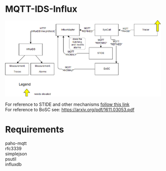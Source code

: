 # MQTT-IDS-Influx




![alt text](https://raw.githubusercontent.com/SiegelDaniel/MQTT-IDS-Influx/master/rsrcs/hierarchy.png)

For reference to STIDE and other mechanisms  [follow this link](https://github.com/siegeldaniel/mqtt-ids)  
For reference to BoSC see: https://arxiv.org/pdf/1611.03053.pdf

# Requirements

paho-mqtt  
rfc3339  
simplejson  
psutil  
influxdb
